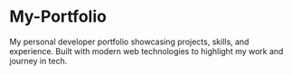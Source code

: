 # My-Portfolio
My personal developer portfolio showcasing projects, skills, and experience. Built with modern web technologies to highlight my work and journey in tech.
